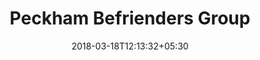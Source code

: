 ---
title: "Peckham Befrienders Group"
date: 2018-03-18T12:13:32+05:30
link: https://www.together-uk.org/southwark-wellbeing-hub/the-directory/9188/peckham-befrienders-group/
---